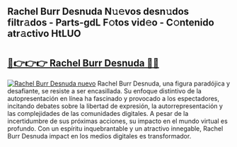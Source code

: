 ## Rachel Burr Desnuda N𝚞𝚎vos desn𝚞dos filtr𝚊dos - Parts-gdL F𝚘tos vid𝚎o - C𝚘ntenido atr𝚊ctivo HtLUO

# <h2><a href="http://mb0ufs.tromn.icu/?c=Rachel+Burr+Desnuda">🔗👉👉👉 Rachel Burr Desnuda 🔗🔗</a></h2>

[![Rachel Burr Desnuda nuevo](https://i.imgur.com/pEAQMta.gif)](http://mb0ufs.tromn.icu/?c=Rachel+Burr+Desnuda)
Rachel Burr Desnuda, una figura paradójica y desafiante, se resiste a ser encasillada. Su enfoque distintivo de la autopresentación en línea ha fascinado y provocado a los espectadores, incitando debates sobre la libertad de expresión, la autorrepresentación y las complejidades de las comunidades digitales. A pesar de la incertidumbre de sus próximas acciones, su impacto en el mundo virtual es profundo. Con un espíritu inquebrantable y un atractivo innegable, Rachel Burr Desnuda impact en los medios digitales es transformador.
